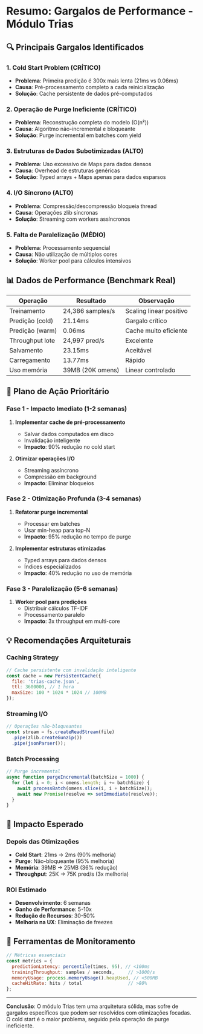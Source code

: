 # Resumo: Gargalos de Performance - Módulo Trias

## 🔍 Principais Gargalos Identificados

### 1. **Cold Start Problem** (CRÍTICO)
- **Problema**: Primeira predição é 300x mais lenta (21ms vs 0.06ms)
- **Causa**: Pré-processamento completo a cada reinicialização
- **Solução**: Cache persistente de dados pré-computados

### 2. **Operação de Purge Ineficiente** (CRÍTICO)
- **Problema**: Reconstrução completa do modelo (O(n²))
- **Causa**: Algoritmo não-incremental e bloqueante
- **Solução**: Purge incremental em batches com yield

### 3. **Estruturas de Dados Subotimizadas** (ALTO)
- **Problema**: Uso excessivo de Maps para dados densos
- **Causa**: Overhead de estruturas genéricas
- **Solução**: Typed arrays + Maps apenas para dados esparsos

### 4. **I/O Síncrono** (ALTO)
- **Problema**: Compressão/descompressão bloqueia thread
- **Causa**: Operações zlib síncronas
- **Solução**: Streaming com workers assíncronos

### 5. **Falta de Paralelização** (MÉDIO)
- **Problema**: Processamento sequencial
- **Causa**: Não utilização de múltiplos cores
- **Solução**: Worker pool para cálculos intensivos

## 📊 Dados de Performance (Benchmark Real)

| Operação | Resultado | Observação |
|----------|-----------|------------|
| Treinamento | 24,386 samples/s | Scaling linear positivo |
| Predição (cold) | 21.14ms | Gargalo crítico |
| Predição (warm) | 0.06ms | Cache muito eficiente |
| Throughput lote | 24,997 pred/s | Excelente |
| Salvamento | 23.15ms | Aceitável |
| Carregamento | 13.77ms | Rápido |
| Uso memória | 39MB (20K omens) | Linear controlado |

## 🎯 Plano de Ação Prioritário

### **Fase 1 - Impacto Imediato** (1-2 semanas)
1. **Implementar cache de pré-processamento**
   - Salvar dados computados em disco
   - Invalidação inteligente
   - **Impacto**: 90% redução no cold start

2. **Otimizar operações I/O**
   - Streaming assíncrono
   - Compressão em background
   - **Impacto**: Eliminar bloqueios

### **Fase 2 - Otimização Profunda** (3-4 semanas)
1. **Refatorar purge incremental**
   - Processar em batches
   - Usar min-heap para top-N
   - **Impacto**: 95% redução no tempo de purge

2. **Implementar estruturas otimizadas**
   - Typed arrays para dados densos
   - Índices especializados
   - **Impacto**: 40% redução no uso de memória

### **Fase 3 - Paralelização** (5-6 semanas)
1. **Worker pool para predições**
   - Distribuir cálculos TF-IDF
   - Processamento paralelo
   - **Impacto**: 3x throughput em multi-core

## 💡 Recomendações Arquiteturais

### **Caching Strategy**
```javascript
// Cache persistente com invalidação inteligente
const cache = new PersistentCache({
  file: 'trias-cache.json',
  ttl: 3600000, // 1 hora
  maxSize: 100 * 1024 * 1024 // 100MB
});
```

### **Streaming I/O**
```javascript
// Operações não-bloqueantes
const stream = fs.createReadStream(file)
  .pipe(zlib.createGunzip())
  .pipe(jsonParser());
```

### **Batch Processing**
```javascript
// Purge incremental
async function purgeIncremental(batchSize = 1000) {
  for (let i = 0; i < omens.length; i += batchSize) {
    await processBatch(omens.slice(i, i + batchSize));
    await new Promise(resolve => setImmediate(resolve));
  }
}
```

## 🎪 Impacto Esperado

### **Depois das Otimizações**
- **Cold Start**: 21ms → 2ms (90% melhoria)
- **Purge**: Não-bloqueante (95% melhoria)
- **Memória**: 39MB → 25MB (36% redução)
- **Throughput**: 25K → 75K pred/s (3x melhoria)

### **ROI Estimado**
- **Desenvolvimento**: 6 semanas
- **Ganho de Performance**: 5-10x
- **Redução de Recursos**: 30-50%
- **Melhoria na UX**: Eliminação de freezes

## 🔧 Ferramentas de Monitoramento

```javascript
// Métricas essenciais
const metrics = {
  predictionLatency: percentile(times, 95), // <100ms
  trainingThroughput: samples / seconds,     // >1000/s
  memoryUsage: process.memoryUsage().heapUsed, // <500MB
  cacheHitRate: hits / total                 // >80%
};
```

---

**Conclusão**: O módulo Trias tem uma arquitetura sólida, mas sofre de gargalos específicos que podem ser resolvidos com otimizações focadas. O cold start é o maior problema, seguido pela operação de purge ineficiente.